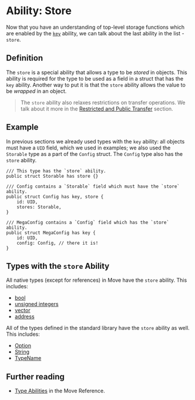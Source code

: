 # Ability: Store

Now that you have an understanding of top-level storage functions which are enabled by the
[`key`](./key-ability.md) ability, we can talk about the last ability in the list - `store`.

## Definition

The `store` is a special ability that allows a type to be _stored_ in objects. This ability is
required for the type to be used as a field in a struct that has the `key` ability. Another way to
put it is that the `store` ability allows the value to be _wrapped_ in an object.

> The `store` ability also relaxes restrictions on transfer operations. We talk about it more in the
> [Restricted and Public Transfer](./transfer-restrictions.md) section.

## Example

In previous sections we already used types with the `key` ability: all objects must have a `UID`
field, which we used in examples; we also used the `Storable` type as a part of the `Config` struct.
The `Config` type also has the `store` ability.

```move
/// This type has the `store` ability.
public struct Storable has store {}

/// Config contains a `Storable` field which must have the `store` ability.
public struct Config has key, store {
    id: UID,
    stores: Storable,
}

/// MegaConfig contains a `Config` field which has the `store` ability.
public struct MegaConfig has key {
    id: UID,
    config: Config, // there it is!
}
```

## Types with the `store` Ability

All native types (except for references) in Move have the `store` ability. This includes:

- [bool](./../move-basics/primitive-types.md#booleans)
- [unsigned integers](./../move-basics/primitive-types.md#integer-types)
- [vector](./../move-basics/vector.md)
- [address](./../move-basics/address.md)

All of the types defined in the standard library have the `store` ability as well. This includes:

- [Option](./../move-basics/option.md)
- [String](./../move-basics/string.md)
- [TypeName](./../move-basics/type-reflection.md#typename)

## Further reading

- [Type Abilities](/reference/type-abilities.html) in the Move Reference.
